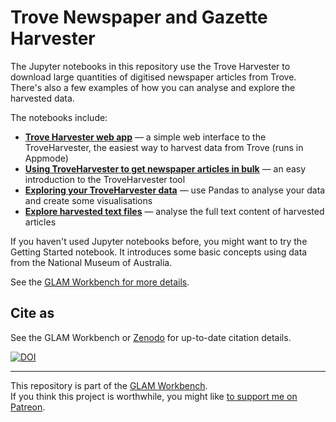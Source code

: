 # Trove Newspaper and Gazette Harvester

The Jupyter notebooks in this repository use the Trove Harvester to download large quantities of digitised newspaper articles from Trove. There's also a few examples of how you can analyse and explore the harvested data.

The notebooks include:

* [**Trove Harvester web app**](newspaper_harvester_app.ipynb) — a simple web interface to the TroveHarvester, the easiest way to harvest data from Trove (runs in Appmode)
* [**Using TroveHarvester to get newspaper articles in bulk**](Using-TroveHarvester-to-get-newspaper-articles-in-bulk.ipynb) — an easy introduction to the TroveHarvester tool
* [**Exploring your TroveHarvester data**](Exploring-your-TroveHarvester-data.ipynb) — use Pandas to analyse your data and create some visualisations
* [**Explore harvested text files**](Explore-harvested-text-files.ipynb) — analyse the full text content of harvested articles

If you haven't used Jupyter notebooks before, you might want to try the Getting Started notebook. It introduces some basic concepts using data from the National Museum of Australia.

See the [GLAM Workbench for more details](https://glam-workbench.github.io/trove-harvester/).

## Cite as

See the GLAM Workbench or [Zenodo](https://doi.org/10.5281/zenodo.3545044) for up-to-date citation details.

[![DOI](https://zenodo.org/badge/DOI/10.5281/zenodo.3545044.svg)](https://doi.org/10.5281/zenodo.3545044)

----

This repository is part of the [GLAM Workbench](https://glam-workbench.github.io/).  
If you think this project is worthwhile, you might like [to support me on Patreon](https://www.patreon.com/timsherratt).
